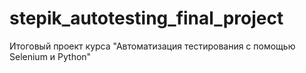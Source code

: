# stepik_autotesting_final_project
Итоговый проект курса "Автоматизация тестирования с помощью Selenium и Python"

